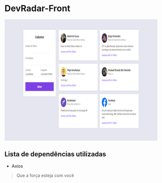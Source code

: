 # DevRadar-Front

<img src="https://github.com/Daniels887/DevRadar-Front/blob/master/Telas/Main.PNG" alt="Main" width="865" height="400" />

## Lista de dependências utilizadas
- Axios

> Que a força esteja com você
